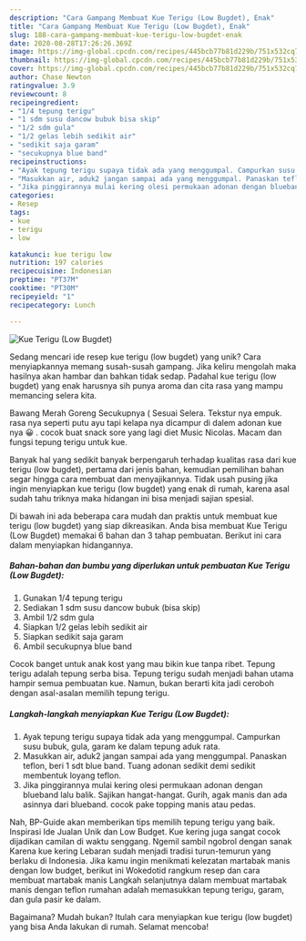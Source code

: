 ```yaml
---
description: "Cara Gampang Membuat Kue Terigu (Low Bugdet), Enak"
title: "Cara Gampang Membuat Kue Terigu (Low Bugdet), Enak"
slug: 188-cara-gampang-membuat-kue-terigu-low-bugdet-enak
date: 2020-08-28T17:26:26.369Z
image: https://img-global.cpcdn.com/recipes/445bcb77b81d229b/751x532cq70/kue-terigu-low-bugdet-foto-resep-utama.jpg
thumbnail: https://img-global.cpcdn.com/recipes/445bcb77b81d229b/751x532cq70/kue-terigu-low-bugdet-foto-resep-utama.jpg
cover: https://img-global.cpcdn.com/recipes/445bcb77b81d229b/751x532cq70/kue-terigu-low-bugdet-foto-resep-utama.jpg
author: Chase Newton
ratingvalue: 3.9
reviewcount: 8
recipeingredient:
- "1/4 tepung terigu"
- "1 sdm susu dancow bubuk bisa skip"
- "1/2 sdm gula"
- "1/2 gelas lebih sedikit air"
- "sedikit saja garam"
- "secukupnya blue band"
recipeinstructions:
- "Ayak tepung terigu supaya tidak ada yang menggumpal. Campurkan susu bubuk, gula, garam ke dalam tepung aduk rata."
- "Masukkan air, aduk2 jangan sampai ada yang menggumpal. Panaskan teflon, beri 1 sdt blue band. Tuang adonan sedikit demi sedikit membentuk loyang teflon."
- "Jika pinggirannya mulai kering olesi permukaan adonan dengan blueband lalu balik. Sajikan hangat-hangat. Gurih, agak manis dan ada asinnya dari blueband. cocok pake topping manis atau pedas."
categories:
- Resep
tags:
- kue
- terigu
- low

katakunci: kue terigu low 
nutrition: 197 calories
recipecuisine: Indonesian
preptime: "PT37M"
cooktime: "PT30M"
recipeyield: "1"
recipecategory: Lunch

---
```



![Kue Terigu (Low Bugdet)](https://img-global.cpcdn.com/recipes/445bcb77b81d229b/751x532cq70/kue-terigu-low-bugdet-foto-resep-utama.jpg)

Sedang mencari ide resep kue terigu (low bugdet) yang unik? Cara menyiapkannya memang susah-susah gampang. Jika keliru mengolah maka hasilnya akan hambar dan bahkan tidak sedap. Padahal kue terigu (low bugdet) yang enak harusnya sih punya aroma dan cita rasa yang mampu memancing selera kita.

Bawang Merah Goreng Secukupnya ( Sesuai Selera. Tekstur nya empuk. rasa nya seperti putu ayu tapi kelapa nya dicampur di dalem adonan kue nya 😀 . cocok buat snack sore yang lagi diet Music Nicolas. Macam dan fungsi tepung terigu untuk kue.

Banyak hal yang sedikit banyak berpengaruh terhadap kualitas rasa dari kue terigu (low bugdet), pertama dari jenis bahan, kemudian pemilihan bahan segar hingga cara membuat dan menyajikannya. Tidak usah pusing jika ingin menyiapkan kue terigu (low bugdet) yang enak di rumah, karena asal sudah tahu triknya maka hidangan ini bisa menjadi sajian spesial.


Di bawah ini ada beberapa cara mudah dan praktis untuk membuat kue terigu (low bugdet) yang siap dikreasikan. Anda bisa membuat Kue Terigu (Low Bugdet) memakai 6 bahan dan 3 tahap pembuatan. Berikut ini cara dalam menyiapkan hidangannya.

<!--inarticleads1-->

##### Bahan-bahan dan bumbu yang diperlukan untuk pembuatan Kue Terigu (Low Bugdet):

1. Gunakan 1/4 tepung terigu
1. Sediakan 1 sdm susu dancow bubuk (bisa skip)
1. Ambil 1/2 sdm gula
1. Siapkan 1/2 gelas lebih sedikit air
1. Siapkan sedikit saja garam
1. Ambil secukupnya blue band


Cocok banget untuk anak kost yang mau bikin kue tanpa ribet. Tepung terigu adalah tepung serba bisa. Tepung terigu sudah menjadi bahan utama hampir semua pembuatan kue. Namun, bukan berarti kita jadi ceroboh dengan asal-asalan memilih tepung terigu. 

<!--inarticleads2-->

##### Langkah-langkah menyiapkan Kue Terigu (Low Bugdet):

1. Ayak tepung terigu supaya tidak ada yang menggumpal. Campurkan susu bubuk, gula, garam ke dalam tepung aduk rata.
1. Masukkan air, aduk2 jangan sampai ada yang menggumpal. Panaskan teflon, beri 1 sdt blue band. Tuang adonan sedikit demi sedikit membentuk loyang teflon.
1. Jika pinggirannya mulai kering olesi permukaan adonan dengan blueband lalu balik. Sajikan hangat-hangat. Gurih, agak manis dan ada asinnya dari blueband. cocok pake topping manis atau pedas.


Nah, BP-Guide akan memberikan tips memilih tepung terigu yang baik. Inspirasi Ide Jualan Unik dan Low Budget. Kue kering juga sangat cocok dijadikan camilan di waktu senggang. Ngemil sambil ngobrol dengan sanak Karena kue kering Lebaran sudah menjadi tradisi turun-temurun yang berlaku di Indonesia. Jika kamu ingin menikmati kelezatan martabak manis dengan low budget, berikut ini Wokedotid rangkum resep dan cara membuat martabak manis Langkah selanjutnya dalam membuat martabak manis dengan teflon rumahan adalah memasukkan tepung terigu, garam, dan gula pasir ke dalam. 

Bagaimana? Mudah bukan? Itulah cara menyiapkan kue terigu (low bugdet) yang bisa Anda lakukan di rumah. Selamat mencoba!
